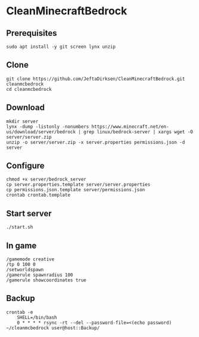 # CleanMinecraftBedrock

## Prerequisites

    sudo apt install -y git screen lynx unzip

## Clone

    git clone https://github.com/JeftaDirksen/CleanMinecraftBedrock.git cleanmcbedrock
    cd cleanmcbedrock

## Download

    mkdir server
    lynx -dump -listonly -nonumbers https://www.minecraft.net/en-us/download/server/bedrock | grep linux/bedrock-server | xargs wget -O server/server.zip
    unzip -o server/server.zip -x server.properties permissions.json -d server

## Configure

    chmod +x server/bedrock_server
    cp server.properties.template server/server.properties
    cp permissions.json.template server/permissions.json
    crontab crontab.template

## Start server

    ./start.sh

## In game

    /gamemode creative
    /tp 0 100 0
    /setworldspawn
    /gamerule spawnradius 100
    /gamerule showcoordinates true

## Backup

    crontab -e
        SHELL=/bin/bash
        0 * * * * rsync -rt --del --password-file=<(echo password) ~/cleanmcbedrock user@host::Backup/
